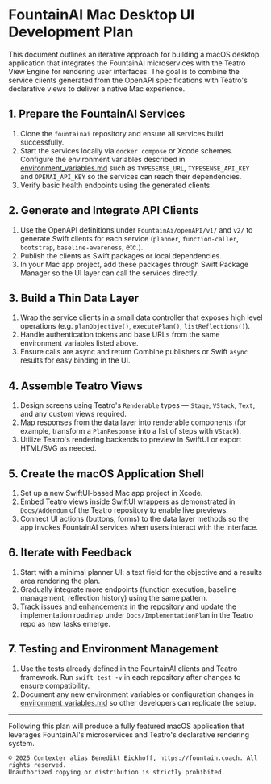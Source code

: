 # FountainAI Mac Desktop UI Development Plan

This document outlines an iterative approach for building a macOS desktop application that integrates the FountainAI microservices with the Teatro View Engine for rendering user interfaces. The goal is to combine the service clients generated from the OpenAPI specifications with Teatro's declarative views to deliver a native Mac experience.

## 1. Prepare the FountainAI Services

1. Clone the `fountainai` repository and ensure all services build successfully.
2. Start the services locally via `docker compose` or Xcode schemes. Configure the environment variables described in [environment_variables.md](environment_variables.md) such as `TYPESENSE_URL`, `TYPESENSE_API_KEY` and `OPENAI_API_KEY` so the services can reach their dependencies.
3. Verify basic health endpoints using the generated clients.

## 2. Generate and Integrate API Clients

1. Use the OpenAPI definitions under `FountainAi/openAPI/v1/` and `v2/` to generate Swift clients for each service (`planner`, `function-caller`, `bootstrap`, `baseline-awareness`, etc.).
2. Publish the clients as Swift packages or local dependencies.
3. In your Mac app project, add these packages through Swift Package Manager so the UI layer can call the services directly.

## 3. Build a Thin Data Layer

1. Wrap the service clients in a small data controller that exposes high level operations (e.g. `planObjective()`, `executePlan()`, `listReflections()`).
2. Handle authentication tokens and base URLs from the same environment variables listed above.
3. Ensure calls are async and return Combine publishers or Swift `async` results for easy binding in the UI.

## 4. Assemble Teatro Views

1. Design screens using Teatro's `Renderable` types — `Stage`, `VStack`, `Text`, and any custom views required.
2. Map responses from the data layer into renderable components (for example, transform a `PlanResponse` into a list of steps with `VStack`).
3. Utilize Teatro's rendering backends to preview in SwiftUI or export HTML/SVG as needed.

## 5. Create the macOS Application Shell

1. Set up a new SwiftUI-based Mac app project in Xcode.
2. Embed Teatro views inside SwiftUI wrappers as demonstrated in `Docs/Addendum` of the Teatro repository to enable live previews.
3. Connect UI actions (buttons, forms) to the data layer methods so the app invokes FountainAI services when users interact with the interface.

## 6. Iterate with Feedback

1. Start with a minimal planner UI: a text field for the objective and a results area rendering the plan.
2. Gradually integrate more endpoints (function execution, baseline management, reflection history) using the same pattern.
3. Track issues and enhancements in the repository and update the implementation roadmap under `Docs/ImplementationPlan` in the Teatro repo as new tasks emerge.

## 7. Testing and Environment Management

1. Use the tests already defined in the FountainAI clients and Teatro framework. Run `swift test -v` in each repository after changes to ensure compatibility.
2. Document any new environment variables or configuration changes in [environment_variables.md](environment_variables.md) so other developers can replicate the setup.

---

Following this plan will produce a fully featured macOS application that leverages FountainAI's microservices and Teatro's declarative rendering system.

```
© 2025 Contexter alias Benedikt Eickhoff, https://fountain.coach. All rights reserved.
Unauthorized copying or distribution is strictly prohibited.
```
